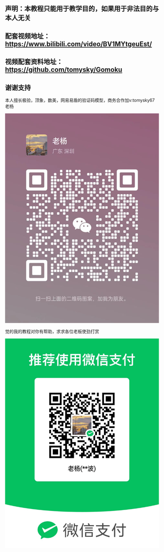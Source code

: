 ## 声明：本教程只能用于教学目的，如果用于非法目的与本人无关

## 配套视频地址：https://www.bilibili.com/video/BV1MYtgeuEst/

## 视频配套资料地址：https://github.com/tomysky/Gomoku

### 

## 谢谢支持

本人擅长极验，顶象，数美，网易易盾的验证码模型，商务合作加v:tomysky67 老杨

![微信](assets/微信.jpg)

觉的我的教程对你有帮助，求求各位老板使劲打赏

![微信2](assets/微信2.jpg)